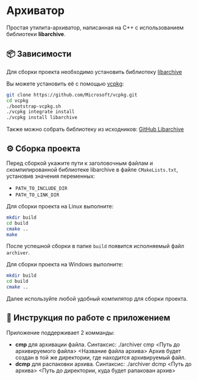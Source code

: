 # Архиватор

Простая утилита-архиватор, написанная на C++ с использованием библиотеки **libarchive**.

## 📦 Зависимости

Для сборки проекта необходимо установить библиотеку [libarchive](https://www.libarchive.org/)

Вы можете установить её с помощью [vcpkg](https://github.com/Microsoft/vcpkg):

```bash
git clone https://github.com/Microsoft/vcpkg.git
cd vcpkg
./bootstrap-vcpkg.sh
./vcpkg integrate install
./vcpkg install libarchive
```

Также можно собрать библиотеку из исходников:
[GitHub Libarchive](https://github.com/libarchive/libarchive)

## ⚙️ Сборка проекта

Перед сборкой укажите пути к заголовочным файлам и скомпилированной библиотеке libarchive в файле `CMakeLists.txt`, установив значения переменных:

- `PATH_TO_INCLUDE_DIR`
- `PATH_TO_LINK_DIR`

Для сборки проекта на Linux выполните:

```bash
mkdir build
cd build
cmake ..
make
```
После успешной сборки в папке `build` появится исполняемый файл `archiver`.

Для сборки проекта на Windows выполните:

```bash
mkdir build
cd build
cmake ..
```
Далее используйте любой удобный компилятор для сборки проекта.

## 📘 Инструкция по работе с приложением

Приложение поддерживает 2 комманды:

- **cmp** для архивации файла. Синтаксис: ./archiver cmp <Путь до архивируемого файла> <Название файла архива>
Архив будет создан в той же директории, где находится архивируемый файл.
- **dcmp** для распаковки архива. Синтаксис: ./archiver dcmp <Путь до архива> <Путь до директории, куда будет рапакован архив>
